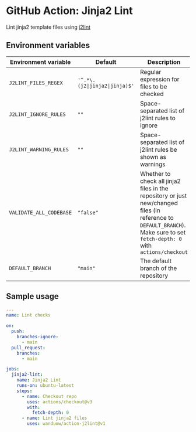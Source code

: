 # GitHub Action: Jinja2 Lint

Lint jinja2 template files using [j2lint](https://github.com/aristanetworks/j2lint)

## Environment variables

| Environment variable    | Default                                     | Description |
| ----------------------- | ------------------------------------------- | ----------- |
| `J2LINT_FILES_REGEX`    | `'^.*\.(j2\|jinja2\|jinja)$'`               | Regular expression for files to be checked |
| `J2LINT_IGNORE_RULES`   | `""`                                        | Space-separated list of j2lint rules to ignore |
| `J2LINT_WARNING_RULES`  | `""`                                        | Space-separated list of j2lint rules be shown as warnings |
| `VALIDATE_ALL_CODEBASE` | `"false"`                                   | Whether to check all jinja2 files in the repository or just new/changed files (in reference to `DEFAULT_BRANCH`). Make sure to set `fetch-depth: 0` with `actions/checkout` |
| `DEFAULT_BRANCH`        | `"main"`                                    | The default branch of the repository |

## Sample usage

```yaml
---
name: Lint checks

on:
  push:
    branches-ignore:
      - main
  pull_request:
    branches:
      - main

jobs:
  jinja2-lint:
    name: Jinja2 Lint
    runs-on: ubuntu-latest
    steps:
      - name: Checkout repo
        uses: actions/checkout@v3
        with:
          fetch-depth: 0
      - name: Lint jinja2 files
        uses: wanduow/action-j2lint@v1
```
